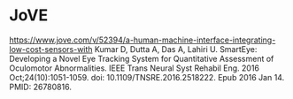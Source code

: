 # JoVE
https://www.jove.com/v/52394/a-human-machine-interface-integrating-low-cost-sensors-with
Kumar D, Dutta A, Das A, Lahiri U. SmartEye: Developing a Novel Eye Tracking System for Quantitative Assessment of Oculomotor Abnormalities. IEEE Trans Neural Syst Rehabil Eng. 2016 Oct;24(10):1051-1059. doi: 10.1109/TNSRE.2016.2518222. Epub 2016 Jan 14. PMID: 26780816.
